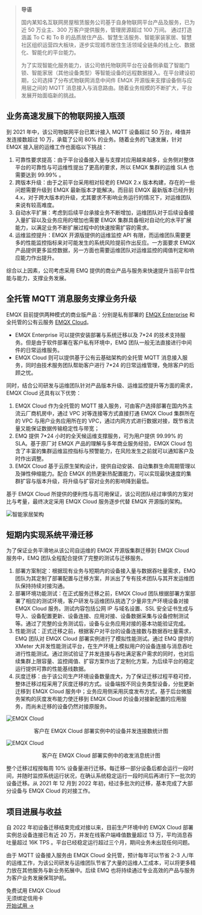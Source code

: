 > **导语**
>
> 国内某知名互联网房屋租赁服务公司基于自身物联网平台产品及服务，已为近 50 万业主、300 万客户提供服务，管理房源超过 100 万间。 通过打造涵盖 To C 和 To B 的品质居住产品、智慧生活服务、智能家装家居、智慧社区组织运营四大板块，逐步实现城市居住生活领域全链条的线上化、数据化、智能化的平台能力。
>
> 为了实现智能化服务能力，该公司依托物联网平台在设备侧承载了智能门锁、智能家居（其他设备类型）等智能设备的远程数据接入。在平台建设初期，公司选择了分布式物联网消息中间件 EMQX 开源版来支撑设备侧与应用层之间的 MQTT 消息接入与消息路由。随着业务规模的不断扩大，平台发展开始面临新的挑战。

## 业务高速发展下的物联网接入瓶颈

到 2021 年中，该公司物联网平台已累计接入 MQTT 设备超过 50 万台，峰值并发连接数超过 10 万，承载了公司 80% 的业务。随着业务的飞速发展，针对 EMQX 接入层的运维工作也面临以下挑战：

1. 可靠性要求提高：由于平台设备接入量与支撑对应用越来越多，业务侧对整体平台的可靠性与可运维性提出了更高的要求，所以 EMQX 集群的运维 SLA 也需要达到 99.99% 。
2. 跨版本升级：由于之前平台采用相对较老的 EMQX 2.x 版本构建，存在的一些问题需要升级到 EMQX 最新版本才能解决。而目前 EMQX 最新版本已经升到 4.x，对于跨大版本的升级，尤其要求不影响业务运行的情况下，对运维团队来说有较高难度。
3. 自动水平扩展：考虑到后续平台承接业务不断增加，运维团队对于后续设备接入量扩容以及业务应用的增加也需要 EMQX 集群具备相对自动化的水平扩展能力，以满足业务不断扩展过程中的快速按需扩容的需求。
4. 运维监控提升：EMQX 开源版提供的运维监控 API 有限，而运维团队需要更多的性能监控指标来对可能发生的系统风险提前作出反应。一方面要求 EMQX 产品提供更多监控数据，另一方面也需要运维团队对运维监控的阈值判定和响应能力作出提升。

综合以上因素，公司考虑采用 EMQ 提供的商业产品与服务来快速提升当前平台性能与能力，支撑业务发展。

## 全托管 MQTT 消息服务支撑业务升级

EMQX 目前提供两种模式的商业版产品：分别是私有部署的 [EMQX Enterprise](https://www.emqx.com/zh/products/emqx) 和全托管的公有云服务 [EMQX Cloud](https://www.emqx.com/zh/cloud)。

- EMQX Enterprise 可以提供安装部署与系统迁移以及 7*24 的技术支持服务。但是由于软件部署在客户私有环境中，EMQ 团队一般无法直接进行中间件的日常运维服务。
- EMQX Cloud 则可以提供基于公有云基础架构的全托管 MQTT 消息接入服务，同时由技术服务团队帮助客户进行 7*24 的日常运维管理，免除客户的后顾之忧。

同时，结合公司研发与运维团队针对产品版本升级、运维监控提升等方面的需求，EMQX Cloud 还具有以下优势：

1. EMQX Cloud 作为全托管的 MQTT 接入服务，可由客户选择部署在国内外主流云厂商机房中，通过 VPC 对等连接等方式直接打通 EMQX Cloud 集群所在的 VPC 与用户业务应用所在的 VPC，通过内网方式进行数据对接，既节省流量又能保证数据传输稳定性与带宽；
2. EMQ 提供 7*24 小时的全天候运维支撑服务，可为用户提供 99.99% 的 SLA。基于原厂对 EMQX 产品的理解与多年商业服务经验，EMQX Cloud 包含了丰富的集群运维监控指标与预警能力，在风险发生之前就可以通知客户及时作出调整。
3. EMQX Cloud 基于云原生架构设计，提供自动安装、自动集群生命周期管理以及弹性伸缩能力。配合 EMQX 的热更新热配置能力，可以实现最快速度的集群扩容与版本升级，将升级与扩容对业务的影响降到最低。

基于 EMQX Cloud 所提供的便利性与高可用保证，该公司团队经过审慎的方案对比与考量，最终决定采用 EMQX Cloud 服务逐步代替 EMQX 开源版的架构。 

![智能家居架构](https://assets.emqx.com/images/7f1cf458257049c253e59a907157207a.png)
 

## 短期内实现系统平滑迁移

为了保证业务平滑地从该公司自运维的 EMQX 开源版集群迁移到 EMQX Cloud 服务中，EMQ 团队全程配合提供了完整的测试与迁移服务。

1. 部署方案制定：根据现有业务与短期内的设备接入量与数据吞吐量需求，EMQ 团队为其定制了部署配置与迁移方案，并派出了专有技术团队与其开发运维团队保持持续对接沟通。
2. 部署环境功能测试：在正式服务迁移之前，EMQX Cloud 团队根据部署方案部署了相应的测试环境，客户研发与运维团队挑选了少量非生产环境设备对接 EMQX Cloud  服务。测试内容包括公网 IP 与域名设置、SSL 安全证书生成与导入、设备配置更新、设备连接、应用对接、设备数据采集与设备控制测试等。通过了完整的业务测试后，设备与业务应用对接的基本功能验证完成。
3. 性能测试：正式迁移之前，根据客户对平台的设备连接数与数据吞吐量需求，EMQ 团队对 EMQX Cloud 部署实例进行了模拟性能测试。通过 EMQ 提供的 XMeter 大并发性能测试平台，在生产环境上模拟用户的设备连接与消息吞吐进行性能测试。通过测试验证了并发连接与吞吐满足客户需求的同时，也对后续集群上限容量、监控阈值、扩容方案作出了定制化方案，为后续平台的稳定运行提供可靠的性能基线数据。
4. 灰度迁移：由于该公司生产环境设备数量庞大，为了保证迁移过程平稳可控，整体迁移过程采用了灰度迁移的方式。设备端按不同业务类型设备，分批更新迁移到 EMQX Cloud 服务中；业务应用侧采用灰度发布方式，基于后台微服务架构的灰度发布能力使迁移到 EMQX Cloud 的设备对接新配置的应用服务，而尚未迁移的设备仍然对接原服务。

![EMQX Cloud](https://assets.emqx.com/images/eef628096758d0d09250525df7994561.png)

<center>客户在 EMQX Cloud 部署实例中的设备并发连接数统计图</center>

![EMQX Cloud](https://assets.emqx.com/images/da7a94d24c35196df9eb9024bf829486.png)

<center>客户在 EMQX Cloud 部署实例中的收发消息统计图</center>

整个迁移过程按每周 10% 设备量进行迁移。每迁移一部分设备后都会运行一段时间，并随时监控系统运行状况，在确认系统稳定运行一段时间后再进行下一批次的设备迁移。从 2021 年 12 月到 2022 年初，经过多批次的迁移，基本完成了大部分设备与 EMQX Cloud 的对接工作。

## 项目进展与收益

自 2022 年初设备迁移结束完成对接以来，目前生产环境中的 EMQX Cloud 部署实例总设备连接已有近 20 万，并发在线客户端峰值数量超过 13 万，平均消息吞吐量超过 16K TPS 。平台已经稳定运行超过三个月，期间业务未出现任何问题。

由于 MQTT 设备接入服务由 EMQX Cloud 全托管，预计每年可以节省 2-3 人/年的运维工作，为该公司研发与运维团队节省了大量的运维人工成本，可以将更多精力放在其他服务与新业务拓展中。后续 EMQ 也将持续通过专业高效的产品与服务为客户业务发展保驾护航。



<section class="promotion">
    <div>
        免费试用 EMQX Cloud
        <div class="is-size-14 is-text-normal has-text-weight-normal">无须绑定信用卡</div>
    </div>
    <a href="https://accounts-zh.emqx.com/signup?continue=https://cloud.emqx.com/console/deployments/0?oper=new" class="button is-gradient px-5">开始试用 →</a>
</section>
